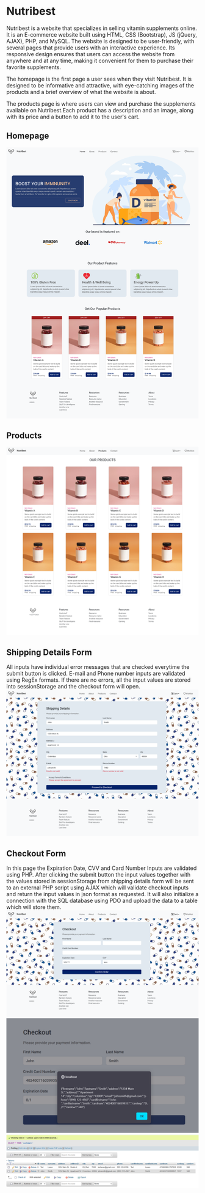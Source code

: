 # Nutribest

Nutribest is a website that specializes in selling vitamin supplements online. It is an E-commerce website built using HTML, CSS (Bootstrap), JS (jQuery, AJAX), PHP, and MySQL. The website is designed to be user-friendly, with several pages that provide users with an interactive experience. Its responsive design ensures that users can access the website from anywhere and at any time, making it convenient for them to purchase their favorite supplements.

The homepage is the first page a user sees when they visit Nutribest. It is designed to be informative and attractive, with eye-catching images of the products and a brief overview of what the website is about.

The products page is where users can view and purchase the supplements available on Nutribest.Each product has a description and an image, along with its price and a button to add it to the user's cart.

## Homepage

![Homepage screenshot](/screenshots/homepage.png?raw=true "Homepage")

## Products

![Products screenshot](/screenshots/products.png?raw=true "Products")

## Shipping Details Form

All inputs have individual error messages that are checked everytime the submit button is clicked.
E-mail and Phone number inputs are validated using RegEx formats.
If there are no errors, all the input values are stored into sessionStorage and the checkout form will open.
![Shipping Form](/screenshots/shippingdetails.png?raw=true "Shipping Details")

## Checkout Form

In this page the Expiration Date, CVV and Card Number Inputs are validated using PHP.
After clicking the submit button the input values together with the values stored in sessionStorage from shipping details form will be sent to an external PHP script using AJAX which will validate checkout inputs and return the input values in json format as requested. It will also initialize a connection with the SQL database using PDO and upload the data to a table which will store them.
![checkout](/screenshots/checkout.png?raw=true "Shipping Details")
![jsondata](/screenshots/json.png?raw=true "JSON Data")
![phpmyadmin](/screenshots/phpmyadmin.png?raw=true "JSON Data")
